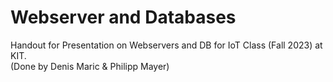 # Webserver and Databases
Handout for Presentation on Webservers and DB for IoT Class (Fall 2023) at KIT.  
(Done by Denis Maric & Philipp Mayer)
